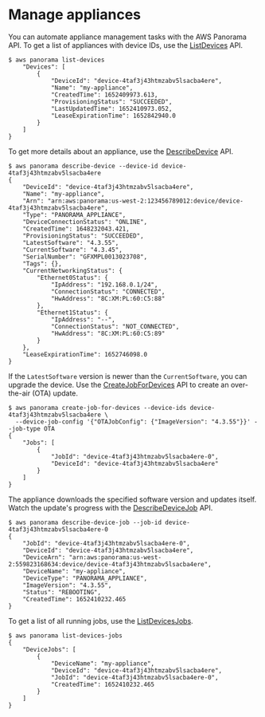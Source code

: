 # Manage appliances<a name="api-appliance"></a>

You can automate appliance management tasks with the AWS Panorama API\. To get a list of appliances with device IDs, use the [ListDevices](https://docs.aws.amazon.com/panorama/latest/api/API_ListDevices.html) API\.

```
$ aws panorama list-devices
    "Devices": [
        {
            "DeviceId": "device-4taf3j43htmzabv5lsacba4ere",
            "Name": "my-appliance",
            "CreatedTime": 1652409973.613,
            "ProvisioningStatus": "SUCCEEDED",
            "LastUpdatedTime": 1652410973.052,
            "LeaseExpirationTime": 1652842940.0
        }
    ]
}
```

To get more details about an appliance, use the [DescribeDevice](https://docs.aws.amazon.com/panorama/latest/api/API_DescribeDevice.html) API\.

```
$ aws panorama describe-device --device-id device-4taf3j43htmzabv5lsacba4ere
{
    "DeviceId": "device-4taf3j43htmzabv5lsacba4ere",
    "Name": "my-appliance",
    "Arn": "arn:aws:panorama:us-west-2:123456789012:device/device-4taf3j43htmzabv5lsacba4ere",
    "Type": "PANORAMA_APPLIANCE",
    "DeviceConnectionStatus": "ONLINE",
    "CreatedTime": 1648232043.421,
    "ProvisioningStatus": "SUCCEEDED",
    "LatestSoftware": "4.3.55",
    "CurrentSoftware": "4.3.45",
    "SerialNumber": "GFXMPL0013023708",
    "Tags": {},
    "CurrentNetworkingStatus": {
        "Ethernet0Status": {
            "IpAddress": "192.168.0.1/24",
            "ConnectionStatus": "CONNECTED",
            "HwAddress": "8C:XM:PL:60:C5:88"
        },
        "Ethernet1Status": {
            "IpAddress": "--",
            "ConnectionStatus": "NOT_CONNECTED",
            "HwAddress": "8C:XM:PL:60:C5:89"
        }
    },
    "LeaseExpirationTime": 1652746098.0
}
```

If the `LatestSoftware` version is newer than the `CurrentSoftware`, you can upgrade the device\. Use the [CreateJobForDevices](https://docs.aws.amazon.com/panorama/latest/api/API_CreateJobForDevices.html) API to create an over\-the\-air \(OTA\) update\.

```
$ aws panorama create-job-for-devices --device-ids device-4taf3j43htmzabv5lsacba4ere \
  --device-job-config '{"OTAJobConfig": {"ImageVersion": "4.3.55"}}' --job-type OTA
{
    "Jobs": [
        {
            "JobId": "device-4taf3j43htmzabv5lsacba4ere-0",
            "DeviceId": "device-4taf3j43htmzabv5lsacba4ere"
        }
    ]
}
```

The appliance downloads the specified software version and updates itself\. Watch the update's progress with the [DescribeDeviceJob](https://docs.aws.amazon.com/panorama/latest/api/API_DescribeDeviceJob.html) API\.

```
$ aws panorama describe-device-job --job-id device-4taf3j43htmzabv5lsacba4ere-0
{
    "JobId": "device-4taf3j43htmzabv5lsacba4ere-0",
    "DeviceId": "device-4taf3j43htmzabv5lsacba4ere",
    "DeviceArn": "arn:aws:panorama:us-west-2:559823168634:device/device-4taf3j43htmzabv5lsacba4ere",
    "DeviceName": "my-appliance",
    "DeviceType": "PANORAMA_APPLIANCE",
    "ImageVersion": "4.3.55",
    "Status": "REBOOTING",
    "CreatedTime": 1652410232.465
}
```

To get a list of all running jobs, use the [ListDevicesJobs](https://docs.aws.amazon.com/panorama/latest/api/API_ListDevicesJobs.html)\.

```
$ aws panorama list-devices-jobs
{
    "DeviceJobs": [
        {
            "DeviceName": "my-appliance",
            "DeviceId": "device-4taf3j43htmzabv5lsacba4ere",
            "JobId": "device-4taf3j43htmzabv5lsacba4ere-0",
            "CreatedTime": 1652410232.465
        }
    ]
}
```